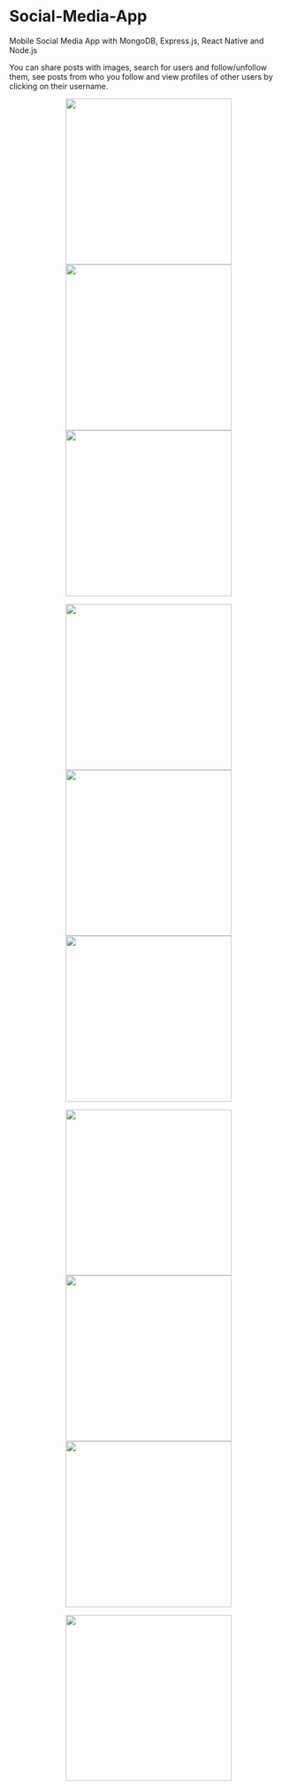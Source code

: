 # Social-Media-App
Mobile Social Media App with MongoDB, Express.js, React Native and Node.js

You can share posts with images, search for users and follow/unfollow them, see posts from who you follow and view profiles of other users by clicking on their username.



<p align="middle">
  <img align="top" src="/screenshots/Screenshot1.png" width="300" />
  <img align="top" src="/screenshots/Screenshot2.png" width="300" /> 
  <img align="top" src="/screenshots/Screenshot3.png" width="300" /> 
</p>
<p align="middle">
  <img align="top" src="/screenshots/Screenshot4.png" width="300" />
  <img align="top" src="/screenshots/Screenshot5.png" width="300" /> 
  <img align="top" src="/screenshots/Screenshot6.png" width="300" /> 
</p><p align="middle">
  <img align="top" src="/screenshots/Screenshot7.png" width="300" />
  <img align="top" src="/screenshots/Screenshot8.png" width="300" /> 
  <img align="top" src="/screenshots/Screenshot9.png" width="300" /> 
</p><p align="middle">
  <img align="top" src="/screenshots/Screenshot10.png" width="300" />
</p>


